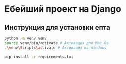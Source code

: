 # Ебейший проект на Django 

## Инструкция для установки епта
```bash
python -m venv venv
source venv/bin/activate # Активация для Mac Os
.\venv\Scripts\activate # Активация на Windows

pip install -r requirements.txt
```